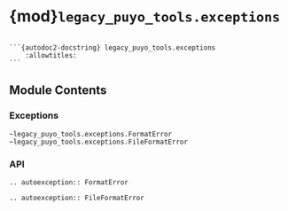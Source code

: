 # {mod}`legacy_puyo_tools.exceptions`

````{module} legacy_puyo_tools.exceptions

```{autodoc2-docstring} legacy_puyo_tools.exceptions
    :allowtitles:
```
````

## Module Contents

### Exceptions

```{autodoc2-summary}
~legacy_puyo_tools.exceptions.FormatError
~legacy_puyo_tools.exceptions.FileFormatError
```

### API

```{eval-rst}
.. autoexception:: FormatError

.. autoexception:: FileFormatError
```
